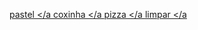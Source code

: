 <style>
	div.abas p
{
	display:none
}
div.abas p:target
{
	display:block
}
 </style>
<a href="#abas1">pastel </a
<a href="#abas2">coxinha </a
<a href="#abas3">pizza </a
<a href="#defalut">limpar </a

<div class="abas">
	<p id="abas1">ola</p>
	<p id="abas2">fala rapaziada</p>
	<p id="abas3">não sei</p>
	<p id="defalut"></p>
	
</div>
	

